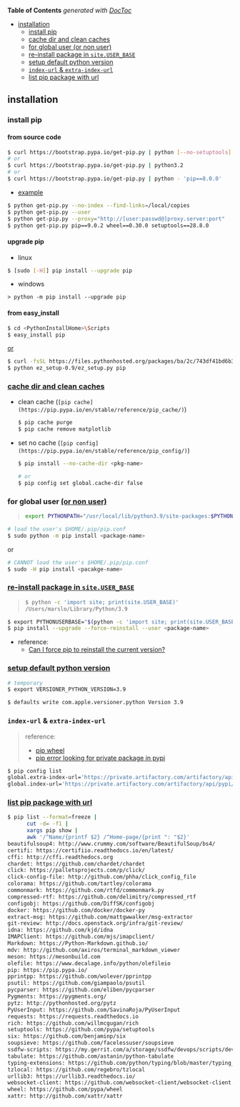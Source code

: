 <!-- START doctoc generated TOC please keep comment here to allow auto update -->
<!-- DON'T EDIT THIS SECTION, INSTEAD RE-RUN doctoc TO UPDATE -->
**Table of Contents**  *generated with [DocToc](https://github.com/thlorenz/doctoc)*

- [installation](#installation)
  - [install pip](#install-pip)
  - [cache dir and clean caches](#cache-dir-and-clean-caches)
  - [for global user (or non user)](#for-global-user-or-non-user)
  - [re-install package in `site.USER_BASE`](#re-install-package-in-siteuser_base)
  - [setup default python version](#setup-default-python-version)
  - [`index-url` & `extra-index-url`](#index-url--extra-index-url)
  - [list pip package with url](#list-pip-package-with-url)

<!-- END doctoc generated TOC please keep comment here to allow auto update -->

## installation

### install pip
#### from source code
```bash
$ curl https://bootstrap.pypa.io/get-pip.py | python [--no-setuptools] [--no-wheel]
# or
$ curl https://bootstrap.pypa.io/get-pip.py | python3.2
# or
$ curl https://bootstrap.pypa.io/get-pip.py | python - 'pip==8.0.0'
```
- [example](https://pip.pypa.io/en/stable/installing/#installing-with-get-pip-py)
```bash
$ python get-pip.py --no-index --find-links=/local/copies
$ python get-pip.py --user
$ python get-pip.py --proxy="http://[user:passwd@]proxy.server:port"
$ python get-pip.py pip==9.0.2 wheel==0.30.0 setuptools==28.8.0
```

#### upgrade pip
- linux
```bash
$ [sudo [-H]] pip install --upgrade pip
```
- windows
```batch
> python -m pip install --upgrade pip
```

#### from easy_install
```bash
$ cd <PythonInstallHome>\Scripts
$ easy_install pip
```
[or](https://pypi.org/project/ez_setup/#modal-close)
```bash
$ curl -fsSL https://files.pythonhosted.org/packages/ba/2c/743df41bd6b3298706dfe91b0c7ecdc47f2dc1a3104abeb6e9aa4a45fa5d/ez_setup-0.9.tar.gz | tar xzf - -C .
$ python ez_setup-0.9/ez_setup.py pip
```

### [cache dir and clean caches](https://stackoverflow.com/a/61762308/2940319)
- clean cache (`[pip cache](https://pip.pypa.io/en/stable/reference/pip_cache/)`)
  ```bash
  $ pip cache purge
  $ pip cache remove matplotlib
  ```
- set no cache (`[pip config](https://pip.pypa.io/en/stable/reference/pip_config/)`)
  ```bash
  $ pip install --no-cache-dir <pkg-name>

  # or
  $ pip config set global.cache-dir false
  ```


### for global user [(or non user)](https://docs.python.org/3/using/cmdline.html#envvar-PYTHONNOUSERSITE)
> ```bash
> export PYTHONPATH="/usr/local/lib/python3.9/site-packages:$PYTHONPATH"
> ```

```bash
# load the user's $HOME/.pip/pip.conf
$ sudo python -m pip install <package-name>
```
or

```bash
# CANNOT load the user's $HOME/.pip/pip.conf
$ sudo -H pip install <pacakge-name>
```

### [re-install package in `site.USER_BASE`](https://docs.python.org/3/using/cmdline.html#envvar-PYTHONUSERBASE)
> ```bash
> $ python -c 'import site; print(site.USER_BASE)'
> /Users/marslo/Library/Python/3.9
> ```

```bash
$ export PYTHONUSERBASE="$(python -c 'import site; print(site.USER_BASE)')"
$ pip install --upgrade --force-reinstall --user <package-name>
```
- reference:
  - [Can I force pip to reinstall the current version?](https://stackoverflow.com/a/19549035/2940319)

### [setup default python version](https://stackoverflow.com/a/7000324/2940319)
``` bash
# temporary
$ export VERSIONER_PYTHON_VERSION=3.9

$ defaults write com.apple.versioner.python Version 3.9
```

### `index-url` & `extra-index-url`
> reference:
> - [pip wheel](https://pip.pypa.io/en/stable/reference/pip_wheel/)
> - [pip error looking for private package in pypi](https://stackoverflow.com/a/58199831/2940319)

```bash
$ pip config list
global.extra-index-url='https://private.artifactory.com/artifactory/api/pypi/pypi-dev/simple'
global.index-url='https://private.artifactory.com/artifactory/api/pypi/tools/simple'
```

### [list pip package with url]()
```bash
$ pip list --format=freeze |
      cut -d= -f1 |
      xargs pip show |
      awk '/^Name/{printf $2} /^Home-page/{print ": "$2}'
beautifulsoup4: http://www.crummy.com/software/BeautifulSoup/bs4/
certifi: https://certifiio.readthedocs.io/en/latest/
cffi: http://cffi.readthedocs.org
chardet: https://github.com/chardet/chardet
click: https://palletsprojects.com/p/click/
click-config-file: http://github.com/phha/click_config_file
colorama: https://github.com/tartley/colorama
commonmark: https://github.com/rtfd/commonmark.py
compressed-rtf: https://github.com/delimitry/compressed_rtf
configobj: https://github.com/DiffSK/configobj
docker: https://github.com/docker/docker-py
extract-msg: https://github.com/mattgwwalker/msg-extractor
git-review: http://docs.openstack.org/infra/git-review/
idna: https://github.com/kjd/idna
IMAPClient: https://github.com/mjs/imapclient/
Markdown: https://Python-Markdown.github.io/
mdv: http://github.com/axiros/terminal_markdown_viewer
meson: https://mesonbuild.com
olefile: https://www.decalage.info/python/olefileio
pip: https://pip.pypa.io/
pprintpp: https://github.com/wolever/pprintpp
psutil: https://github.com/giampaolo/psutil
pycparser: https://github.com/eliben/pycparser
Pygments: https://pygments.org/
pytz: http://pythonhosted.org/pytz
PyUserInput: https://github.com/SavinaRoja/PyUserInput
requests: https://requests.readthedocs.io
rich: https://github.com/willmcgugan/rich
setuptools: https://github.com/pypa/setuptools
six: https://github.com/benjaminp/six
soupsieve: https://github.com/facelessuser/soupsieve
ssdfw-scripts: https://my.gerrit.com/a/storage/ssdfw/devops/scripts/devkit
tabulate: https://github.com/astanin/python-tabulate
typing-extensions: https://github.com/python/typing/blob/master/typing_extensions/README.rst
tzlocal: https://github.com/regebro/tzlocal
urllib3: https://urllib3.readthedocs.io/
websocket-client: https://github.com/websocket-client/websocket-client.git
wheel: https://github.com/pypa/wheel
xattr: http://github.com/xattr/xattr
```
